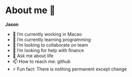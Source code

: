 # About me 👋

**Jason** 

- 🔭 I’m currently working in Macao
- 🌱 I’m currently learning programming
- 👯 I’m looking to collaborate on team
- 🤔 I’m looking for help with finance
- 💬 Ask me about life
- 📫 How to reach me: github
- ⚡ Fun fact: There is nothing permanent except change

